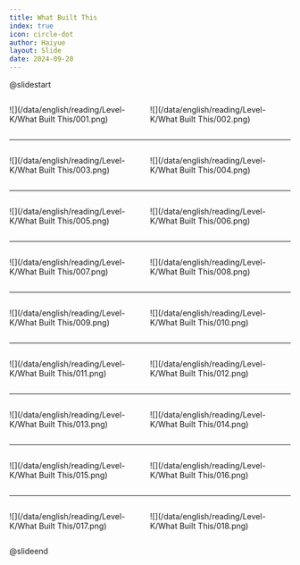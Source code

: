 ```yaml
---
title: What Built This
index: true
icon: circle-dot
author: Haiyue
layout: Slide
date: 2024-09-20
---
```

 
@slidestart

<div style="display:flex">
<div style="flex:1">

![](/data/english/reading/Level-K/What Built This/001.png)
</div>
<div style="flex:1">

![](/data/english/reading/Level-K/What Built This/002.png)
</div>
</div>

---

<div style="display:flex">
<div style="flex:1">

![](/data/english/reading/Level-K/What Built This/003.png)
</div>
<div style="flex:1">

![](/data/english/reading/Level-K/What Built This/004.png)
</div>
</div>

---

<div style="display:flex">
<div style="flex:1">

![](/data/english/reading/Level-K/What Built This/005.png)
</div>
<div style="flex:1">

![](/data/english/reading/Level-K/What Built This/006.png)
</div>
</div>

---

<div style="display:flex">
<div style="flex:1">

![](/data/english/reading/Level-K/What Built This/007.png)
</div>
<div style="flex:1">

![](/data/english/reading/Level-K/What Built This/008.png)
</div>
</div>

---

<div style="display:flex">
<div style="flex:1">

![](/data/english/reading/Level-K/What Built This/009.png)
</div>
<div style="flex:1">

![](/data/english/reading/Level-K/What Built This/010.png)
</div>
</div>

---

<div style="display:flex">
<div style="flex:1">

![](/data/english/reading/Level-K/What Built This/011.png)
</div>
<div style="flex:1">

![](/data/english/reading/Level-K/What Built This/012.png)
</div>
</div>

---

<div style="display:flex">
<div style="flex:1">

![](/data/english/reading/Level-K/What Built This/013.png)
</div>
<div style="flex:1">

![](/data/english/reading/Level-K/What Built This/014.png)
</div>
</div>

---

<div style="display:flex">
<div style="flex:1">

![](/data/english/reading/Level-K/What Built This/015.png)
</div>
<div style="flex:1">

![](/data/english/reading/Level-K/What Built This/016.png)
</div>
</div>

---

<div style="display:flex">
<div style="flex:1">

![](/data/english/reading/Level-K/What Built This/017.png)
</div>
<div style="flex:1">

![](/data/english/reading/Level-K/What Built This/018.png)
</div>
</div>

@slideend